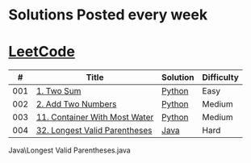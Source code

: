 <h1>Solutions Posted every week </h1>

# [LeetCode](https://leetcode.com/problemset/all/)


|  #  | Title           |  Solution       |   Difficulty     
|-----|---------------- | --------------- | --------------- 
001 | [1. Two Sum](https://leetcode.com/problems/two-sum/)         | [Python](./Python/TwoSum.py)       | Easy
002 | [2. Add Two Numbers](https://leetcode.com/problems/add-two-numbers/)         | [Python](./Python/AddTwoNumbers.py)       | Medium
003 | [11. Container With Most Water](https://leetcode.com/problems/container-with-most-water/)         | [Python](./Python/ContainerWithMostWater.py)       | Medium
004 | [32. Longest Valid Parentheses](https://leetcode.com/problems/longest-valid-parentheses/)         | [Java](./Java/LongestValidParentheses.java)       | Hard



Java\Longest Valid Parentheses.java
